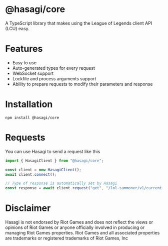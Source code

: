 # @hasagi/core

A TypeScript library that makes using the League of Legends client API (LCU) easy.

# Features

- Easy to use
- Auto-generated types for every request
- WebSocket support
- Lockfile and process arguments support
- Ability to prepare requests to modify their parameters and response

# Installation
```
npm install @hasagi/core
```
# Requests

You can use Hasagi to send a request like this

```ts
import { HasagiClient } from "@hasagi/core";

const client = new HasagiClient();
await client.connect();

// Type of response is automatically set by Hasagi
const response = await client.request("get", "/lol-summoner/v1/current-summoner");
```
# Disclaimer
Hasagi is not endorsed by Riot Games and does not reflect the views or opinions of Riot Games or anyone officially involved in producing or managing Riot Games properties. Riot Games and all associated properties are trademarks or registered trademarks of Riot Games, Inc
